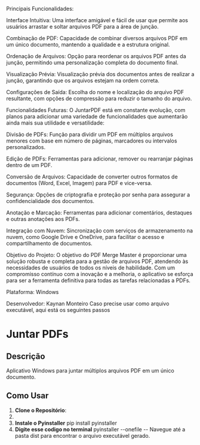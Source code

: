 Principais Funcionalidades:

Interface Intuitiva: Uma interface amigável e fácil de usar que permite aos usuários arrastar e soltar arquivos PDF para a área de junção.

Combinação de PDF: Capacidade de combinar diversos arquivos PDF em um único documento, mantendo a qualidade e a estrutura original.

Ordenação de Arquivos: Opção para reordenar os arquivos PDF antes da junção, permitindo uma personalização completa do documento final.

Visualização Prévia: Visualização prévia dos documentos antes de realizar a junção, garantindo que os arquivos estejam na ordem correta.

Configurações de Saída: Escolha do nome e localização do arquivo PDF resultante, com opções de compressão para reduzir o tamanho do arquivo.

Funcionalidades Futuras: O JuntarPDF está em constante evolução, com planos para adicionar uma variedade de funcionalidades que aumentarão ainda mais sua utilidade e versatilidade:

Divisão de PDFs: Função para dividir um PDF em múltiplos arquivos menores com base em número de páginas, marcadores ou intervalos personalizados.

Edição de PDFs: Ferramentas para adicionar, remover ou rearranjar páginas dentro de um PDF.

Conversão de Arquivos: Capacidade de converter outros formatos de documentos (Word, Excel, Imagem) para PDF e vice-versa.

Segurança: Opções de criptografia e proteção por senha para assegurar a confidencialidade dos documentos.

Anotação e Marcação: Ferramentas para adicionar comentários, destaques e outras anotações aos PDFs.

Integração com Nuvem: Sincronização com serviços de armazenamento na nuvem, como Google Drive e OneDrive, para facilitar o acesso e compartilhamento de documentos.

Objetivo do Projeto: O objetivo do PDF Merge Master é proporcionar uma solução robusta e completa para a gestão de arquivos PDF, 
atendendo às necessidades de usuários de todos os níveis de habilidade. Com um compromisso contínuo com a inovação e a melhoria, 
o aplicativo se esforça para ser a ferramenta definitiva para todas as tarefas relacionadas a PDFs.

Plataforma: Windows

Desenvolvedor: Kaynan Monteiro
Caso precise usar como arquivo executável, aqui está os seguintes passos
# Juntar PDFs

## Descrição
Aplicativo Windows para juntar múltiplos arquivos PDF em um único documento.

## Como Usar

1. **Clone o Repositório**:
2. 
3. **Instale o Pyinstaller**
pip install pyinstaller
4. **Digite esse codigo no terminal**
pyinstaller --onefile --
Navegue até a pasta dist para encontrar o arquivo executável gerado.
